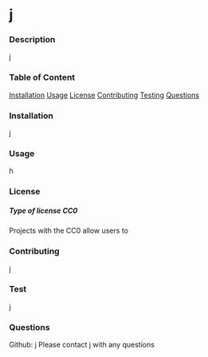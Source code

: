 # j
  ### Description
  j
  ### Table of Content
  [Installation](href='#Installation')
  [Usage](href='#Usage')
  [License](href='#License')
  [Contributing](href='#Contributing')
  [Testing](href='#Testing')
  [Questions](href='#Questions')
  ### Installation
  j
  ### Usage  
  h
  ### License
  ##### Type of license CC0
  Projects with the CC0 allow users to 
  ### Contributing
  j
  ### Test
  j
  ### Questions
  Github: j
  Please contact j with any questions